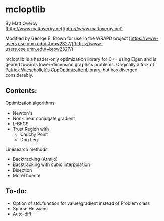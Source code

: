 # mcloptlib

By Matt Overby  
[http://www.mattoverby.net](http://www.mattoverby.net)

Modified by George E. Brown for use in the WRAPD project
[https://www-users.cse.umn.edu/~brow2327/](https://www-users.cse.umn.edu/~brow2327/)


mcloptlib is a header-only optimization library for C++ using Eigen and is geared towards lower-dimension graphics problems.
Originally a fork of [Patrick Wieschollek's CppOptimizationLibrary](https://github.com/PatWie/CppNumericalSolvers), but has diverged considerably.

## Contents:

Optimization algorithms:
- Newton's
- Non-linear conjugate gradient
- L-BFGS
- Trust Region with
  - Cauchy Point
  - Dog Leg

Linesearch methods:
- Backtracking (Armijo)
- Backtracking with cubic interpolation
- Bisection
- MoreThuente

## To-do:

- Option of std::function for value/gradient instead of Problem class
- Sparse Hessians
- Auto-diff
